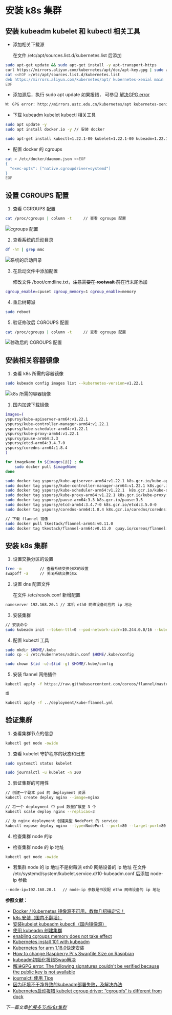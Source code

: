 # 安装 k8s 集群

## 安装 kubeadm kubelet 和 kubectl 相关工具

- 添加相关下载源

  在文件 /etc/apt/sources.list.d/kubernetes.list 后添加

```bash
sudo apt-get update && sudo apt-get install -y apt-transport-https
curl https://mirrors.aliyun.com/kubernetes/apt/doc/apt-key.gpg | sudo apt-key add - 
cat <<EOF >/etc/apt/sources.list.d/kubernetes.list
deb https://mirrors.aliyun.com/kubernetes/apt/ kubernetes-xenial main
EOF
```

- 添加源后，执行 sudo apt update 如果报错， 可参见 [解决GPG error](https://blog.csdn.net/zhuiqiuzhuoyue583/article/details/90597499)

```bash
W: GPG error: http://mirrors.ustc.edu.cn/kubernetes/apt kubernetes-xenial InRelease: The following signatures couldn't be verified because the public key is not available: NO_PUBKEY 6A030B21BA07F4FB NO_PUBKEY 8B57C5C2836F4BEB
```

- 下载 kubeadm kubelet kubectl 相关工具

```bash
sudo apt update -y
sudo apt install docker.io -y // 安装 docker 

sudo apt-get install kubectl=1.22.1-00 kubelet=1.22.1-00 kubeadm=1.22.1-00 -y
```

- 配置 docker 的 cgroups

```bash
cat > /etc/docker/daemon.json <<EOF
{
  "exec-opts": ["native.cgroupdriver=systemd"]
}
EOF
```

## 设置 CGROUPS 配置

1. 查看 CGROUPS 配置
   
```bash
cat /proc/cgroups | column -t     // 查看 cgroups 配置
```

![cgroups 配置](/shot_screen/cgroups.png)

2. 查看系统的启动目录

```bash
df -hT | grep mmc
```

![系统的启动目录](/shot_screen/launch.png)

3. 在启动文件中添加配置

   修改文件 /boot/cmdline.txt，~~注意需要在 **rootwait** 前~~在行末尾添加

```bash
cgroup_enable=cpuset cgroup_memory=1 cgroup_enable=memory
```

4. 重启树莓派

```bash
sudo reboot
```

5. 验证修改后 CGROUPS 配置

```bash
cat /proc/cgroups | column -t     // 查看 cgroups 配置
```

![修改后的 CGROUPS 配置](/shot_screen/cgroups2.png)

## 安装相关容器镜像

1. 查看 k8s 所需的容器镜像

```bash
sudo kubeadm config images list --kubernetes-version=v1.22.1
```

![k8s 所需的容器镜像](/shot_screen/k8s-images.png)

1. 国内加速下载镜像

```bash
images=(
yspursy/kube-apiserver-arm64:v1.22.1
yspursy/kube-controller-manager-arm64:v1.22.1
yspursy/kube-scheduler-arm64:v1.22.1
yspursy/kube-proxy-arm64:v1.22.1
yspursy/pause-arm64:3.3
yspursy/etcd-arm64:3.4.7-0
yspursy/coredns-arm64:1.8.4
)

for imageName in ${images[@]} ; do
    sudo docker pull $imageName
done

sudo docker tag yspursy/kube-apiserver-arm64:v1.22.1 k8s.gcr.io/kube-apiserver:v1.22.1
sudo docker tag yspursy/kube-controller-manager-arm64:v1.22.1 k8s.gcr.io/kube-controller-manager:v1.22.1
sudo docker tag yspursy/kube-scheduler-arm64:v1.22.1  k8s.gcr.io/kube-scheduler:v1.22.1
sudo docker tag yspursy/kube-proxy-arm64:v1.22.1 k8s.gcr.io/kube-proxy:v1.22.1
sudo docker tag yspursy/pause-arm64:3.3 k8s.gcr.io/pause:3.5
sudo docker tag yspursy/etcd-arm64:3.4.7-0 k8s.gcr.io/etcd:3.5.0-0
sudo docker tag yspursy/coredns-arm64:1.8.4 k8s.gcr.io/coredns/coredns:v1.8.4

// 下载 flannel 镜像
sudo docker pull tkestack/flannel-arm64:v0.11.0
sudo docker tag tkestack/flannel-arm64:v0.11.0  quay.io/coreos/flannel:v0.15.0
```

## 安装 k8s 集群

1. 设置交换分区的设置

```bash
free -m        // 查看系统交换分区的设置
swapoff -a     // 关闭系统交换分区
```

2. 设置 dns 配置文件

   在文件 /etc/resolv.conf 新增配置

```bash
nameserver 192.168.20.1 // 本机 eth0 网络设备对应的 ip 地址
```

3. 安装集群

```bash
// 安装命令
sudo kubeadm init --token-ttl=0 --pod-network-cidr=10.244.0.0/16 --kubernetes-version=v1.22.1 --apiserver-advertise-address=192.168.20.1 --ignore-preflight-errors=Mem
```

4. 配置 kubectl 工具

```bash
sudo mkdir $HOME/.kube
sudo cp -i /etc/kubernetes/admin.conf $HOME/.kube/config

sudo chown $(id -u):$(id -g) $HOME/.kube/config
```

5. 安装 flannel 网络插件

```bash
kubectl apply -f https://raw.githubusercontent.com/coreos/flannel/master/Documentation/kube-flannel.yml

或

kubectl apply -f ../deployment/kube-flannel.yml
```

## 验证集群

1. 查看集群节点的信息

```bash
kubectl get node -owide
```

1. 查看 kubelet 守护程序的状态和日志

```bash
sudo systemctl status kubelet

sudo journalctl -u kubelet -n 200
```

3. 验证集群的可用性

```bash
// 创建一个副本 pod 的 deployment 资源
kubectl create deploy nginx --image=nginx 

// 将一个 deployment 中 pod 数量扩展至 3 个
kubectl scale deploy nginx --replicas=3

// 为 nginx deployment 创建类型 NodePort 的 service
kubectl expose deploy nginx --type=NodePort --port=80 --target-port=80
```

4. 检查集群 node 的ip

- 检查集群 node 的 ip 地址

```bash
kubectl get node -owide
```

- 若集群 node 的 ip 地址不是树莓派 eth0 网络设备的 ip 地址
  在文件 /etc/systemd/system/kubelet.service.d/10-kubeadm.conf 后添加 node-ip 参数

```bash
--node-ip=192.168.20.1   // node-ip 参数是书没配 etho 网络设备的 ip 地址
```


**参照文献：**

- [Docker / Kubernetes 镜像源不可用，教你几招搞定它！](https://cloud.tencent.com/developer/article/1499649)
- [k8s 安装（国内不翻墙）](https://zhuanlan.zhihu.com/p/46341911)
- [安装kubelet kubeadm kubectl（国内镜像源）](https://www.orchome.com/10036)
- [使用 kubeadm 创建集群](https://kubernetes.io/zh/docs/setup/production-environment/tools/kubeadm/create-cluster-kubeadm/)
- [enabling cgroups memory does not take effect](https://www.raspberrypi.org/forums/viewtopic.php?t=203128#p1261949)
- [Kubernetes install 101 with kubeadm](https://medium.com/faun/kubernetes-install-101-with-kubeadm-149b70626a9f)
- [Kubernetes for arm 1.18.0快速安装](https://my.oschina.net/u/2306127/blog/3226348)
- [How to change Raspberry Pi's Swapfile Size on Raspbian](http://www.bitpi.co/2015/02/11/how-to-change-raspberry-pis-swapfile-size-on-rasbian/)
- [kubeadm初始化报错Swap解决](https://blog.whsir.com/post-5344.html)
- [解决GPG error: The following signatures couldn't be verified because the public key is not available](https://blog.csdn.net/zhuiqiuzhuoyue583/article/details/90597499)
- [journalctl 使用 Tips](https://liqiang.io/post/tip-for-using-journalctl-6baa4268)
- [因为环境不干净导致的kubeadm部署失败，及解决办法](https://www.fencatn.com/292/)
- [Kubernetes启动报错 kubelet cgroup driver: “cgroupfs“ is different from dock](https://blog.csdn.net/sd4493091/article/details/103645032)



*下一篇文章[扩展多节点k8s集群](/docs/05-扩展多节点k8s集群.md)*